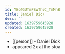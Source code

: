 ```yaml
---
id: YEoTGUTmFSwThoC_TmMhB
title: Daniel Dick
desc: ''
updated: 1639759645928
created: 1639759645928
---
```



- [[person]] - Daniel Dick
- appeared 2x at the stoa
